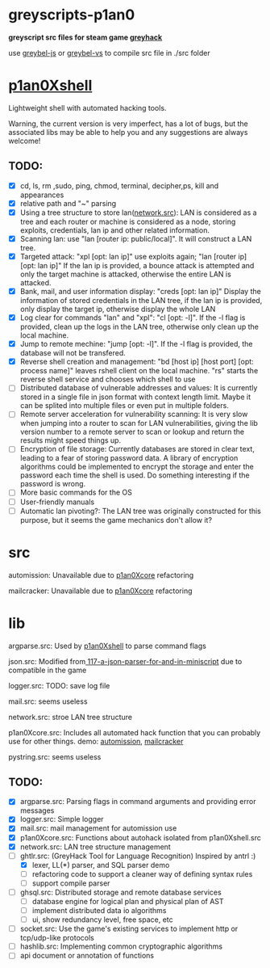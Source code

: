 # greyscripts-p1an0

**greyscript src files for steam game [greyhack](https://store.steampowered.com/app/605230/Grey_Hack/)**

use [greybel-js](https://github.com/ayecue/greybel-js) or [greybel-vs](https://github.com/ayecue/greybel-vs) to compile src file in ./src folder

# [p1an0Xshell](src/p1an0Xshell.src)

Lightweight shell with automated hacking tools.

Warning, the current version is very imperfect, has a lot of bugs, but the associated libs may be able to help you and any suggestions are always welcome!

## TODO:

* [X] cd, ls, rm ,sudo, ping, chmod, terminal, decipher,ps, kill and appearances
* [X] relative path and "~" parsing
* [X] Using a tree structure to store lan([network.src](lib/network.src)): LAN is considered as a tree and each router or machine is considered as a node, storing exploits, credentials, lan ip and other related information.
* [X] Scanning lan: use "lan [router ip: public/local]". It will construct a LAN tree.
* [X] Targeted attack: "xpl [opt: lan ip]" use exploits again; "lan [router ip] [opt: lan ip]" If the lan ip is provided, a bounce attack is attempted and only the target machine is attacked, otherwise the entire LAN is attacked.
* [X] Bank, mail, and user information display: "creds [opt: lan ip]" Display the information of stored credentials in the LAN tree, if the lan ip is provided, only display the target ip, otherwise display the whole LAN
* [X] Log clear for commands "lan" and "xpl": "cl [opt: -l]". If the -l flag is provided, clean up the logs in the LAN tree, otherwise only clean up the local machine.
* [X] Jump to remote mechine: "jump [opt: -l]". If the -l flag is provided, the database will not be transfered.
* [X] Reverse shell creation and management: "bd [host ip] [host port] [opt: process name]" leaves rshell client on the local machine. "rs" starts the reverse shell service and chooses	 which shell to use
* [ ] Distributed database of vulnerable addresses and values: It is currently stored in a single file in json format with context length limit. Maybe it can be splited into multiple files or even  put in multiple folders.
* [ ] Remote server acceleration for vulnerability scanning: It is very slow when jumping into a router to scan for LAN vulnerabilities, giving the lib version number to a remote server to scan or lookup and return the results might speed things up.
* [ ] Encryption of file storage: Currently databases are stored in clear text, leading to a fear of storing password data. A library of encryption algorithms could be implemented to encrypt the storage and enter the password each time the shell is used. Do something interesting if the password is wrong.
* [ ] More basic commands for the OS
* [ ] User-friendly manuals
* [ ] Automatic lan pivoting?: The LAN tree was originally constructed for this purpose, but it seems the game mechanics don't allow it?

# src

automission: Unavailable due to [p1an0Xcore](src/p1an0Xcore.src) refactoring

mailcracker: Unavailable due to [p1an0Xcore](src/p1an0Xcore.src) refactoring

# lib

argparse.src: Used by [p1an0Xshell](src/p1an0Xshell.src) to parse command flags

json.src: Modified from[ 117-a-json-parser-for-and-in-miniscript](https://forums.miniscript.org/d/117-a-json-parser-for-and-in-miniscript) due to compatible in the game

logger.src: TODO: save log file

mail.src: seems useless

network.src: stroe LAN tree structure

p1an0Xcore.src: Includes all automated hack function that you can probably use for other things. demo: [automission](src/automission.src), [mailcracker](src/mailcracker)

pystring.src: seems useless

## TODO:

* [X] argparse.src: Parsing flags in command arguments and providing error messages
* [X] logger.src: Simple logger
* [X] mail.src: mail management for automission use
* [X] p1an0Xcore.src: Functions about autohack isolated from p1an0Xshell.src
* [X] network.src: LAN tree structure management
* [ ] ghtlr.src: (GreyHack Tool for Language Recognition) Inspired by antrl 	   :)
  * [X] lexer, LL(*) parser, and SQL parser demo
  * [ ] refactoring code to support a cleaner way of defining syntax rules
  * [ ] support compile parser
* [ ] ghsql.src: Distributed storage and remote database services
  * [ ] database engine for logical plan and physical plan of AST
  * [ ] implement distributed data io algorithms
  * [ ] ui, show redundancy level, free space, etc
* [ ] socket.src: Use the game's existing services to implement http or tcp/udp-like protocols
* [ ] hashlib.src: Implementing common cryptographic algorithms
* [ ] api document or annotation of functions
